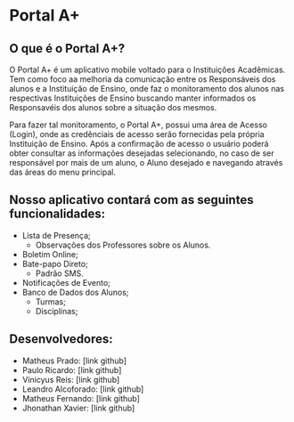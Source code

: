 # Portal A+

## O que é o Portal A+?
O Portal A+ é um aplicativo mobile voltado para o Instituições Acadêmicas. Tem como foco aa melhoria da comunicação entre os Responsáveis dos alunos e a Instituição de Ensino, onde faz o monitoramento dos alunos nas respectivas Instituições de Ensino buscando manter informados os Responsavéis dos alunos sobre a situação dos mesmos.

Para fazer tal monitoramento, o Portal A+, possui uma área de Acesso (Login), onde as credênciais de acesso serão fornecidas pela própria Instituição de Ensino. Após a confirmação de acesso o usuário poderá obter consultar as informações desejadas selecionando, no caso de ser responsável por mais de um aluno, o Aluno desejado e navegando através das áreas do menu principal.

## Nosso aplicativo contará com as seguintes funcionalidades: 
  - Lista de Presença;
    - Observações dos Professores sobre os Alunos.
  - Boletim Online;
  - Bate-papo Direto;
    - Padrão SMS.
  - Notificações de Evento;
  - Banco de Dados dos Alunos;
    - Turmas;
    - Disciplinas;

## Desenvolvedores: 
  - Matheus Prado: [link github]
  - Paulo Ricardo: [link github] 
  - Vinicyus Reis: [link github] 
  - Leandro Alcoforado: [link github] 
  - Matheus Fernando: [link github] 
  - Jhonathan Xavier: [link github]
